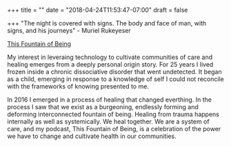 +++
title = ""
date = "2018-04-24T11:53:47-07:00"
draft = false

+++
"The night is covered with signs. The body and face of man, with signs, and
his journeys" - Muriel Rukeyeser

[This Fountain of Being](https://podcasts.apple.com/us/podcast/this-fountain-of-being/id1485854868)

My interest in leveraing technology to cultivate communities of care and healing 
emerges from a deeply personal origin story. For 25 years I lived frozen inside 
a chronic dissociative disorder that went undetected. It began as a child,
emerging in response to a knowledge of self I could not reconcile with the 
frameworks of knowing presented to me. 

In 2016 I emerged in a process of healing that changed everthing. In the process
I saw that we exist as a burgeoning, endlessly forming and deforming 
interconnected fountain of being. Healing from trauma happens 
internally as well as systemically. We heal together. We are a system of care,
and my podcast, This Fountain of Being, is a celebration of the power we have 
to change and cultivate health in our communities. 
